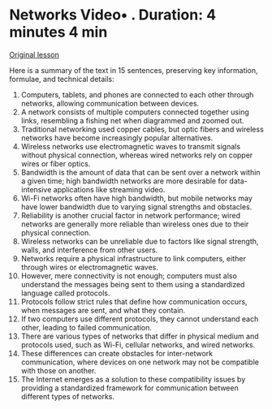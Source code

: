 # Networks Video• . Duration: 4 minutes 4 min

[Original lesson](https://www.coursera.org/learn/uol-how-computers-work/lecture/uHit5/networks)

Here is a summary of the text in 15 sentences, preserving key information, formulae, and technical details:

1. Computers, tablets, and phones are connected to each other through networks, allowing communication between devices.
2. A network consists of multiple computers connected together using links, resembling a fishing net when diagrammed and zoomed out.
3. Traditional networking used copper cables, but optic fibers and wireless networks have become increasingly popular alternatives.
4. Wireless networks use electromagnetic waves to transmit signals without physical connection, whereas wired networks rely on copper wires or fiber optics.
5. Bandwidth is the amount of data that can be sent over a network within a given time; high bandwidth networks are more desirable for data-intensive applications like streaming video.
6. Wi-Fi networks often have high bandwidth, but mobile networks may have lower bandwidth due to varying signal strengths and obstacles.
7. Reliability is another crucial factor in network performance; wired networks are generally more reliable than wireless ones due to their physical connection.
8. Wireless networks can be unreliable due to factors like signal strength, walls, and interference from other users.
9. Networks require a physical infrastructure to link computers, either through wires or electromagnetic waves.
10. However, mere connectivity is not enough; computers must also understand the messages being sent to them using a standardized language called protocols.
11. Protocols follow strict rules that define how communication occurs, when messages are sent, and what they contain.
12. If two computers use different protocols, they cannot understand each other, leading to failed communication.
13. There are various types of networks that differ in physical medium and protocols used, such as Wi-Fi, cellular networks, and wired networks.
14. These differences can create obstacles for inter-network communication, where devices on one network may not be compatible with those on another.
15. The Internet emerges as a solution to these compatibility issues by providing a standardized framework for communication between different types of networks.


